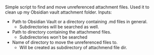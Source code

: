 Simple script to find and move unreferenced attachment files.
Used it to clean up my Obsidian vault attachment folder.
Inputs: 
- Path to Obsidian Vault or a directory containing .md files in general.
    - Subdirectories will be searched as well.
- Path to directory containing the attachmend files.
    - Subdirectories won't be searched
- Name of directory to move the unreferenced files to.
    - Will be created as subdirectory of attachmend file dir.